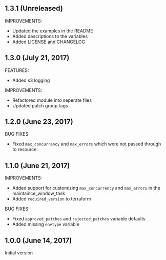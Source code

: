 ## 1.3.1 (Unreleased)

IMPROVEMENTS:
* Updated the examples in the README
* Added descriptions to the variables
* Added LICENSE and CHANGELOG

## 1.3.0 (July 21, 2017)

FEATURES:
* Added s3 logging

IMPROVEMENTS:
* Refactored module into seperate files
* Updated patch group tags

## 1.2.0 (June 23, 2017)

BUG FIXES:

* Fixed `max_concurrency` and `max_errors` which were not passed through to resource.

## 1.1.0 (June 21, 2017)

IMPROVEMENTS:

* Added support for customizing `max_concurrency` and `max_errors` in the maintaince_window_task
* Added `required_version` to terraform

BUG FIXES:

* Fixed `approved_patches` and `rejected_patches` variable defaults
* Added missing `envtype` variable

## 1.0.0 (June 14, 2017)

Initial version

